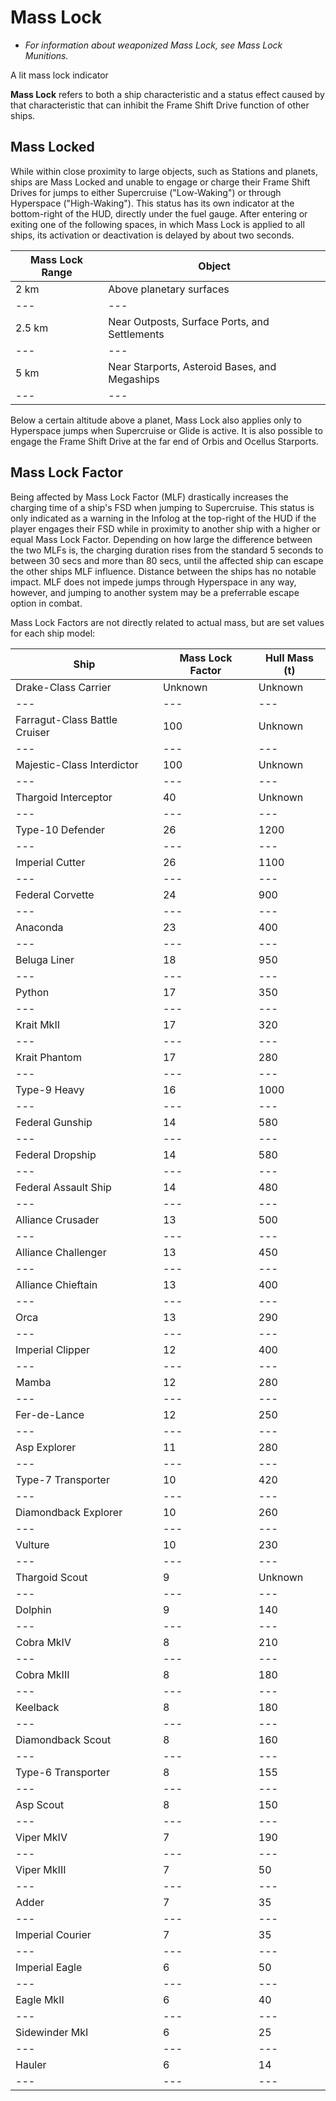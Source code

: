 # Mass Lock
- *For information about weaponized Mass Lock, see Mass Lock Munitions.*

 	 	 	 		 			 		 		 		 			
A lit mass lock indicator
 		 	 

**Mass Lock** refers to both a ship characteristic and a status effect caused by that characteristic that can inhibit the Frame Shift Drive function of other ships.

## Mass Locked

While within close proximity to large objects, such as Stations and planets, ships are Mass Locked and unable to engage or charge their Frame Shift Drives for jumps to either Supercruise ("Low-Waking") or through Hyperspace ("High-Waking"). This status has its own indicator at the bottom-right of the HUD, directly under the fuel gauge. After entering or exiting one of the following spaces, in which Mass Lock is applied to all ships, its activation or deactivation is delayed by about two seconds.

| Mass Lock Range | Object |
| --- | --- |
| 2 km | Above planetary surfaces |
| --- | --- |
| 2.5 km | Near Outposts, Surface Ports, and Settlements |
| --- | --- |
| 5 km | Near Starports, Asteroid Bases, and Megaships |
| --- | --- |

Below a certain altitude above a planet, Mass Lock also applies only to Hyperspace jumps when Supercruise or Glide is active. It is also possible to engage the Frame Shift Drive at the far end of Orbis and Ocellus Starports.

## Mass Lock Factor

Being affected by Mass Lock Factor (MLF) drastically increases the charging time of a ship's FSD when jumping to Supercruise. This status is only indicated as a warning in the Infolog at the top-right of the HUD if the player engages their FSD while in proximity to another ship with a higher or equal Mass Lock Factor. Depending on how large the difference between the two MLFs is, the charging duration rises from the standard 5 seconds to between 30 secs and more than 80 secs, until the affected ship can escape the other ships MLF influence. Distance between the ships has no notable impact. MLF does not impede jumps through Hyperspace in any way, however, and jumping to another system may be a preferrable escape option in combat.

Mass Lock Factors are not directly related to actual mass, but are set values for each ship model:

| Ship | Mass Lock Factor | Hull Mass (t) |
| --- | --- | --- |
| Drake-Class Carrier | Unknown | Unknown |
| --- | --- | --- |
| Farragut-Class Battle Cruiser | 100 | Unknown |
| --- | --- | --- |
| Majestic-Class Interdictor | 100 | Unknown |
| --- | --- | --- |
| Thargoid Interceptor | 40 | Unknown |
| --- | --- | --- |
| Type-10 Defender | 26 | 1200 |
| --- | --- | --- |
| Imperial Cutter | 26 | 1100 |
| --- | --- | --- |
| Federal Corvette | 24 | 900 |
| --- | --- | --- |
| Anaconda | 23 | 400 |
| --- | --- | --- |
| Beluga Liner | 18 | 950 |
| --- | --- | --- |
| Python | 17 | 350 |
| --- | --- | --- |
| Krait MkII | 17 | 320 |
| --- | --- | --- |
| Krait Phantom | 17 | 280 |
| --- | --- | --- |
| Type-9 Heavy | 16 | 1000 |
| --- | --- | --- |
| Federal Gunship | 14 | 580 |
| --- | --- | --- |
| Federal Dropship | 14 | 580 |
| --- | --- | --- |
| Federal Assault Ship | 14 | 480 |
| --- | --- | --- |
| Alliance Crusader | 13 | 500 |
| --- | --- | --- |
| Alliance Challenger | 13 | 450 |
| --- | --- | --- |
| Alliance Chieftain | 13 | 400 |
| --- | --- | --- |
| Orca | 13 | 290 |
| --- | --- | --- |
| Imperial Clipper | 12 | 400 |
| --- | --- | --- |
| Mamba | 12 | 280 |
| --- | --- | --- |
| Fer-de-Lance | 12 | 250 |
| --- | --- | --- |
| Asp Explorer | 11 | 280 |
| --- | --- | --- |
| Type-7 Transporter | 10 | 420 |
| --- | --- | --- |
| Diamondback Explorer | 10 | 260 |
| --- | --- | --- |
| Vulture | 10 | 230 |
| --- | --- | --- |
| Thargoid Scout | 9 | Unknown |
| --- | --- | --- |
| Dolphin | 9 | 140 |
| --- | --- | --- |
| Cobra MkIV | 8 | 210 |
| --- | --- | --- |
| Cobra MkIII | 8 | 180 |
| --- | --- | --- |
| Keelback | 8 | 180 |
| --- | --- | --- |
| Diamondback Scout | 8 | 160 |
| --- | --- | --- |
| Type-6 Transporter | 8 | 155 |
| --- | --- | --- |
| Asp Scout | 8 | 150 |
| --- | --- | --- |
| Viper MkIV | 7 | 190 |
| --- | --- | --- |
| Viper MkIII | 7 | 50 |
| --- | --- | --- |
| Adder | 7 | 35 |
| --- | --- | --- |
| Imperial Courier | 7 | 35 |
| --- | --- | --- |
| Imperial Eagle | 6 | 50 |
| --- | --- | --- |
| Eagle MkII | 6 | 40 |
| --- | --- | --- |
| Sidewinder MkI | 6 | 25 |
| --- | --- | --- |
| Hauler | 6 | 14 |
| --- | --- | --- |